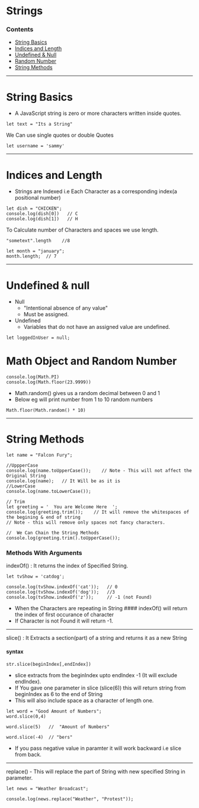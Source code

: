 # Strings 

### Contents
  - [String Basics](strings-basic)
  - [Indices and Length](indices-length)
  - [Undefined & Null](undefined-null)
  - [Random Number](random-number)
  - [String Methods](string-methods)


---
# String Basics

- A JavaScript string is zero or more characters written inside quotes.
```
let text = "Its a String"
```
We Can use single quotes or double Quotes
```
let username = 'sammy'
```
---
# Indices and Length

- Strings are Indexed i.e Each Character as a corresponding index(a positional number) 
```
let dish = "CHICKEN";
console.log(dish[0])   // C
console.log(dish[1])   // H 
```
To Calculate number of Characters and spaces we use length.
```
"sometext".length    //8

let month = "january";
month.length;  // 7
```
---
# Undefined & null
- Null 
  - "Intentional absence of any value"
  - Must be assigned.
- Undefined
  - Variables that do not have an assigned value are undefined.


```
let loggedInUser = null;   
```

# Math Object and Random Number

```
console.log(Math.PI)
console.log(Math.floor(23.9999))

```
- Math.random() gives us a random decimal between 0 and 1
- Below eg will print number from 1 to 10 random numbers
```
Math.floor(Math.random() * 10)  
```

---
# String Methods

```
let name = "Falcon Fury";

//UppperCase
console.log(name.toUpperCase());    // Note - This will not affect the Original String
console.log(name);   // It Will be as it is 
//LowerCase 
console.log(name.toLowerCase());

// Trim 
let greeting = '  You are Welcome Here  ';
console.log(greeting.trim());    // It will remove the whitespaces of the begining & end of string
// Note - this will remove only spaces not fancy characters.

//  We Can Chain the String Methods 
console.log(greeting.trim().toUpperCase());

```

### Methods With Arguments

indexOf() : It returns the index of Specified String.

```
let tvShow = 'catdog';

console.log(tvShow.indexOf('cat'));   // 0
console.log(tvShow.indexOf('dog'));   //3
console.log(tvShow.indexOf('z'));     // -1 (not Found)  
```
- When the Characters are repeating in String #### indexOf() will return the index of first occurance of character 
- If Character is not Found it will return -1.
---
 slice() : It Extracts a section(part) of a string and returns it as a new String
 
 #### syntax
 ```
 str.slice(beginIndex[,endIndex])
 ```
 - slice extracts from the beginIndex upto endIndex -1 (It will exclude endIndex).
 - If You gave one parameter in slice (slice(6)) this will return string from beginIndex as 6 to the end of String
 - This will also include space as a character of length one.
 ```
 let word = "Good Amount of Numbers";
 word.slice(0,4)
 
 word.slice(5)   //  "Amount of Numbers"
 
 word.slice(-4)  // "bers"
 ```
 - If you pass negative value in paramter it will work backward i.e slice from back.

---
replace() - This will replace the part of String with new specified String in parameter.
```
let news = "Weather Broadcast";

console.log(news.replace("Weather", "Protest"));
```
 
 


